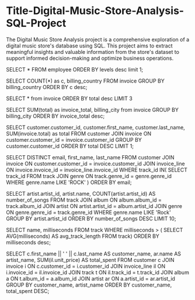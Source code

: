 # Title-Digital-Music-Store-Analysis-SQL-Project
The Digital Music Store Analysis project is a comprehensive exploration of a digital music store's database using SQL. This project aims to extract meaningful insights and valuable information from the store's dataset to support informed decision-making and optimize business operations.


SELECT * FROM employee
ORDER BY levels desc
limit 1;


SELECT COUNT(*) as c, billing_country 
FROM invoice
GROUP BY billing_country
ORDER BY c desc;


SELECT * from invoice 
ORDER BY total desc
LIMIT 3 


SELECT SUM(total) as invoice_total, billing_city 
from invoice 
GROUP BY billing_city
ORDER BY invoice_total desc;


SELECT customer.customer_id, customer.first_name, customer.last_name, SUM(invoice.total) as total
FROM customer
JOIN invoice ON customer.customer_id = invoice.customer_id 
GROUP BY customer.customer_id
ORDER BY total DESC
LIMIT 1;

SELECT DISTINCT email, first_name, last_name 
FROM customer
JOIN invoice ON customer.customer_id = invoice.customer_id 
JOIN invoice_line ON invoice.invoice_id = invoice_line.invoice_id
WHERE track_id IN(
    SELECT track_id FROM track 
	JOIN genre ON track.genre_id = genre.genre_id
	WHERE genre.name LIKE 'ROCK'
)
ORDER BY email;



SELECT artist.artist_id, artist.name, COUNT(artist.artist_id) AS number_of_songs
FROM track 
JOIN album ON album.album_id = track.album_id
JOIN artist ON artist.artist_id = album.artist_id
JOIN genre ON genre.genre_id = track.genre_id
WHERE genre.name LIKE 'Rock' 
GROUP BY artist.artist_id 
ORDER BY number_of_songs DESC
LIMIT 10;


SELECT name, milliseconds
FROM track
WHERE milliseconds > (
	SELECT AVG(milliseconds) AS avg_track_length
	FROM track)
	ORDER BY milliseconds desc;
	
	
	
SELECT
    c.first_name || ' ' || c.last_name AS customer_name,
    ar.name AS artist_name,
    SUM(il.unit_price) AS total_spent
FROM customer c
JOIN invoice i ON c.customer_id = i.customer_id
JOIN invoice_line il ON i.invoice_id = il.invoice_id
JOIN track t ON il.track_id = t.track_id
JOIN album a ON t.album_id = a.album_id
JOIN artist ar ON a.artist_id = ar.artist_id
GROUP BY customer_name, artist_name
ORDER BY customer_name, total_spent DESC;



